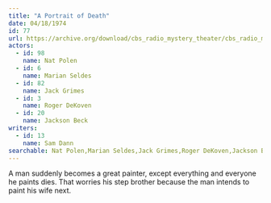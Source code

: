 ```yaml
---
title: "A Portrait of Death"
date: 04/18/1974
id: 77
url: https://archive.org/download/cbs_radio_mystery_theater/cbs_radio_mystery_theater-0051-0100.zip/cbs_radio_mystery_theater-0051-0100%2Fcbsrmt_0077_a_portait_of_death.mp3
actors:  
  - id: 98
    name: Nat Polen  
  - id: 6
    name: Marian Seldes  
  - id: 82
    name: Jack Grimes  
  - id: 3
    name: Roger DeKoven  
  - id: 20
    name: Jackson Beck
writers:  
  - id: 13
    name: Sam Dann
searchable: Nat Polen,Marian Seldes,Jack Grimes,Roger DeKoven,Jackson Beck Sam Dann
---
```

A man suddenly becomes a great painter, except everything and everyone he paints dies. That worries his step brother because the man intends to paint his wife next.